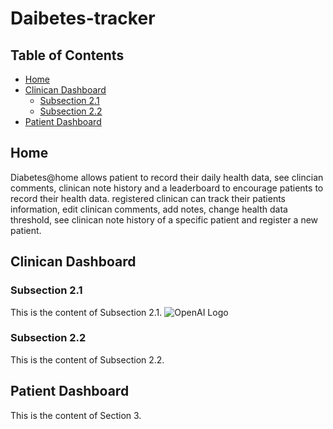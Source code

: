 # Daibetes-tracker

## Table of Contents
- [Home](#section-1)
- [Clinican Dashboard](#section-2)
  - [Subsection 2.1](#subsection-2-1)
  - [Subsection 2.2](#subsection-2-2)
- [Patient Dashboard](#section-3)

## Home
Diabetes@home allows patient to record their daily health data, see clincian comments, clinican note history and a leaderboard to encourage patients to record their health data. 
registered clinican can track their patients information, edit clinican comments, add notes, change health data threshold, see clinican note history of a specific patient and register a new patient.

## Clinican Dashboard


### Subsection 2.1
This is the content of Subsection 2.1.
![OpenAI Logo](https://www.example.com/openai-logo.png)

### Subsection 2.2
This is the content of Subsection 2.2.

## Patient Dashboard
This is the content of Section 3.
